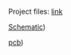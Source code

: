 Project files: [link](https://oshwlab.com/amznit/physical_interface_v1-0#P2)

[Schematic](doc/Schematics/schematic_v1.png))

[pcb](doc/Schematics/pcb_v1.png))